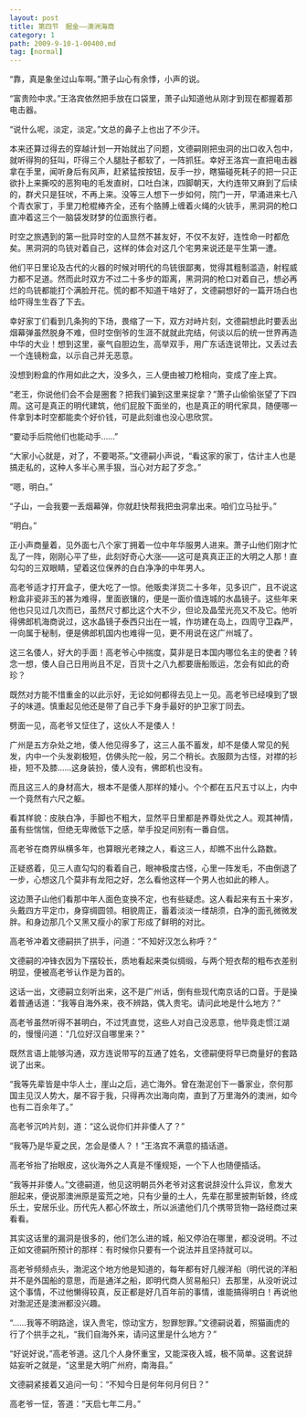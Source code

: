 ```yaml
---
layout: post
title: 第四节　掘金――澳洲海商
category: 1
path: 2009-9-10-1-00400.md
tag: [normal]
---
```


“靠，真是象坐过山车啊。”萧子山心有余悸，小声的说。

“富贵险中求。”王洛宾依然把手放在口袋里，萧子山知道他从刚才到现在都握着那电击器。

“说什么呢，淡定，淡定。”文总的鼻子上也出了不少汗。

本来还算过得去的穿越计划一开始就出了问题，文德嗣刚把虫洞的出口收入包中，就听得狗的狂叫，吓得三个人腿肚子都软了，一阵抓狂。幸好王洛宾一直把电击器拿在手里，闻听身后有风声，赶紧猛按按钮，反手一抄，瞎猫碰死耗子的把一只正欲扑上来撕咬的恶狗电的毛发直树，口吐白沫，四脚朝天，大约连带又麻到了后续的，群犬只是狂吠，不再上来。没等三人想下一步如何，院门一开，早涌进来七八个青衣家丁，手里刀枪棍棒齐全，还有个胳膊上缠着火绳的火铳手，黑洞洞的枪口直冲着这三个一脑袋发财梦的位面旅行者。

时空之旅遇到的第一批异时空的人显然不甚友好，不仅不友好，连性命一时都危矣。黑洞洞的鸟铳对着自己，这样的体会对这几个宅男来说还是平生第一遭。

他们平日里论及古代的火器的时候对明代的鸟铳很鄙夷，觉得其粗制滥造，射程威力都不足道。然而此时双方不过二十多步的距离，黑洞洞的枪口对着自己，想必再烂的鸟铳都能打个满脸开花。慌的都不知道干啥好了，文德嗣想好的一篇开场白也给吓得生生吞了下去。

幸好家丁们看到几条狗的下场，畏缩了一下，双方对峙片刻，文德嗣想此时要丢出烟幕弹虽然脱身不难，但时空倒爷的生涯不就就此完结，何谈以后的统一世界再造中华的大业！想到这里，豪气自胆边生，高举双手，用广东话连说带比，又丢过去一个连镜粉盒，以示自己并无恶意。

没想到粉盒的作用如此之大，没多久，三人便由被刀枪相向，变成了座上宾。

“老王，你说他们会不会是圈套？把我们骗到这里来捉拿？”萧子山偷偷张望了下四周。这可是真正的明代建筑，他们屁股下面坐的，也是真正的明代家具，随便哪一件拿到本时空都能卖个好价钱，可是此刻谁也没心思欣赏。

“要动手后院他们也能动手……”

“大家小心就是，对了，不要喝茶。”文德嗣小声说，“看这家的家丁，估计主人也是搞走私的，这种人多半心黑手狠，当心对方起了歹念。”

“嗯，明白。”

“子山，一会我要一丢烟幕弹，你就赶快帮我把虫洞拿出来。咱们立马扯乎。”

“明白。”

正小声商量着，见外面七八个家丁拥着一位中年华服男人进来。萧子山他们刚才忙乱了一阵，刚刚心平了些，此刻好奇心大涨――这可是真真正正的大明之人那！直勾勾的三双眼睛，望着这位保养的白白净净的中年男人。

高老爷适才打开盒子，便大吃了一惊。他贩卖洋货二十多年，见多识广，且不说这粉盒非瓷非玉的甚为难得，里面嵌镶的，便是一面价值连城的水晶镜子。这些年来他也只见过几次而已，虽然尺寸都比这个大不少，但论及晶莹光亮又不及它。他听得佛郎机海商说过，这水晶镜子泰西只出在一城，作坊建在岛上，四周守卫森严，一向属于秘制，便是佛郎机国内也难得一见，更不用说在这广州城了。

这三名倭人，好大的手面！高老爷心中揣度，莫非是日本国内哪位名主的使者？转念一想，倭人自己日用尚且不足，百货十之八九都要唐船贩运，怎会有如此的奇珍？

既然对方能不惜重金的以此示好，无论如何都得去见上一见。高老爷已经嗅到了银子的味道。慎重起见他还是带了自己手下身手最好的护卫家丁同去。

劈面一见，高老爷又怔住了，这伙人不是倭人！

广州是五方杂处之地，倭人他见得多了，这三人虽不蓄发，却不是倭人常见的髡发，内中一个头发剃极短，仿佛头陀一般，另二个稍长。衣服颇为古怪，对襟的衫褂，短不及膝……这身装扮，倭人没有，佛郎机也没有。

而且这三人的身材高大，根本不是倭人那样的矮小。个个都在五尺五寸以上，内中一个竟然有六尺之躯。

看其样貌：皮肤白净，手脚也不粗大，显然平日里都是养尊处优之人。观其神情，虽有些惴惴，但绝无卑微低下之感，举手投足间别有一番自信。

高老爷在商界纵横多年，也算眼光老辣之人，看这三人，却瞧不出什么路数。

正疑惑着，见三人直勾勾的看着自己，眼神极度古怪，心里一阵发毛，不由倒退了一步，心想这几个莫非有龙阳之好，怎么看他这样一个男人也如此的糁人。

这边萧子山他们看那中年人面色变换不定，也有些疑虑。这人看起来有五十来岁，头戴四方平定巾，身穿绸圆领。相貌周正，蓄着淡淡一缕胡须，白净的面孔微微发胖。和身边那几个又黑又瘦小的家丁形成了鲜明的对比。

高老爷冲着文德嗣拱了拱手，问道：“不知好汉怎么称呼？”

文德嗣的冲锋衣因为下摆较长，质地看起来类似绸缎，与两个短衣帮的粗布衣差别明显，便被高老爷认作是为首的。

这话一出，文德嗣立刻听出来，这不是广州话，倒有些现代南京话的口音。于是操着普通话道：“我等自海外来，夜不辨路，偶入贵宅。请问此地是什么地方？”

高老爷虽然听得不甚明白，不过凭直觉，这些人对自己没恶意，他毕竟走惯江湖的，慢慢问道：“几位好汉自哪里来？”

既然言语上能够沟通，双方连说带写的互通了姓名，文德嗣便将早已商量好的套路说了出来。

“我等先辈皆是中华人士，崖山之后，逃亡海外。曾在渤泥创下一番家业，奈何那国主见汉人势大，屡不容于我，只得再次出海向南，直到了万里海外的澳洲，如今也有二百余年了。”

高老爷沉吟片刻，道：“这么说你们并非倭人了？”

“我等乃是华夏之民，怎会是倭人？！”王洛宾不满意的插话道。

高老爷抬了抬眼皮，这伙海外之人真是不懂规矩，一个下人也随便插话。

“我等并非倭人。”文德嗣道，他见这明朝员外老爷对这套说辞没什么异议，愈发大胆起来，便说那澳洲原是蛮荒之地，只有少量的土人，先辈在那里披荆斩棘，终成乐土，安居乐业。历代先人都心怀故土，所以派遣他们几个携带货物一路经商过来看看。

其实这话里的漏洞是很多的，他们怎么进的城，船又停泊在哪里，都没说明。不过正如文德嗣所预计的那样：有时候你只要有一个说法并且坚持就可以。

高老爷频频点头，渤泥这个地方他是知道的，每年都有好几艘洋船（明代说的洋船并不是外国船的意思，而是通洋之船，即明代商人贸易船只）去那里，从没听说过这个事情，不过他懒得较真，反正都是好几百年前的事情，谁能搞得明白！再说他对渤泥还是澳洲都没兴趣。

“……我等不明路途，误入贵宅，惊动宝方，恕罪恕罪。”文德嗣说着，照猫画虎的行了个拱手之礼，“我们自海外来，请问这里是什么地方？”

“好说好说，”高老爷道。这几个人身怀重宝，又能深夜入城，极不简单。这套说辞姑妄听之就是，“这里是大明广州府，南海县。”

文德嗣紧接着又追问一句：“不知今日是何年何月何日？”

高老爷一怔，答道：“天启七年二月。”
